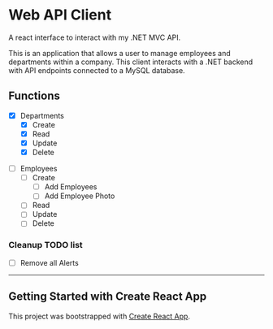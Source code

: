 # Web API Client

A react interface to interact with my .NET MVC API.

This is an application that allows a user to manage employees and departments within a company. This client interacts with a .NET backend with API endpoints connected to a MySQL database.

## Functions

- [X] Departments
  - [X] Create
  - [X] Read
  - [X] Update
  - [X] Delete

<!-- TODO-Brian: Employee CRUD operations -->
- [ ] Employees
  - [ ] Create
    - [ ] Add Employees
    - [ ] Add Employee Photo
  - [ ] Read
  - [ ] Update
  - [ ] Delete

### Cleanup TODO list
<!-- TODO-Brian: Remove all Alerts -->
- [ ] Remove all Alerts

----------------------------------------------------

## Getting Started with Create React App

This project was bootstrapped with [Create React App](https://github.com/facebook/create-react-app).
